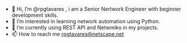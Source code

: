 - 👋 Hi, I’m @rpgtavares , i am a Senior Nertwork Engineer with beginner development skills.
- 👀 I’m interested in learning network automation using Python.
- 🌱 I’m currently using REST API and Netwmiko in my projects. 
- 📫 How to reach me rpgtavares@netscape.net

<!---
rpgtavares/rpgtavares is a ✨ special ✨ repository because its `README.md` (this file) appears on your GitHub profile.
You can click the Preview link to take a look at your changes.
--->
